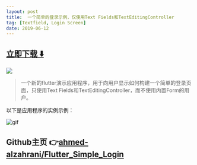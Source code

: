 ```yaml
---
layout: post
title:  一个简单的登录示例，仅使用Text Fields和TextEditingController
tag: [Textfield, Login Screen]
date: 2019-06-12
---
```


 


## [立即下载 ️⬇️ ](https://codeload.github.com/ahmed-alzahrani/Flutter_Simple_Login/zip/master) 


 
![](https://flutterawesome.com/content/images/2019/05/Flutter-Simple-Login-Example.jpg)
 
>
> 一个新的flutter演示应用程序，用于向用户显示如何构建一个简单的登录页面，只使用Text Fields和TextEditingController，而不使用内置Form的用户。
>

  

以下是应用程序的实例示例：

![gif](https://raw.githubusercontent.com/ahmed-alzahrani/Flutter_Simple_Login/master/simple_login.gif)

## Github主页 👉[ahmed-alzahrani/Flutter_Simple_Login](http://github.com/ahmed-alzahrani/Flutter_Simple_Login)